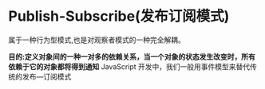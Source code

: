 # Publish-Subscribe(发布订阅模式)
属于一种行为型模式,也是对观察者模式的一种完全解耦。

**目的:定义对象间的一种一对多的依赖关系，当一个对象的状态发生改变时，所有依赖于它的对象都将得到通知**
JavaScript 开发中，我们一般用事件模型来替代传统的发布—订阅模式
